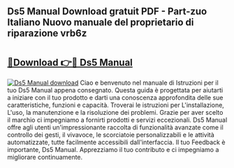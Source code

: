 ## Ds5 Manual Download gratuit PDF - Part-zuo Italiano Nuovo manuale del proprietario di riparazione vrb6z

# <h2><a href="http://dfa7dxg.blite.top/?on=Ds5+Manual">🔗Download 👉🔴 Ds5 Manual</a></h2>

[![Ds5 Manual download](https://i.imgur.com/lujVjoI.png)](http://dfa7dxg.blite.top/?on=Ds5+Manual)
Ciao e benvenuto nel manuale di Istruzioni per il tuo Ds5 Manual appena consegnato. Questa guida è progettata per aiutarti a iniziare con il tuo prodotto e darti una conoscenza approfondita delle sue caratteristiche, funzioni e capacità. Troverai le istruzioni per L'installazione, L'uso, la manutenzione e la risoluzione dei problemi. Grazie per aver scelto il marchio ci impegniamo a fornirti prodotti e servizi eccezionali. Ds5 Manual offre agli utenti un'impressionante raccolta di funzionalità avanzate come il controllo dei gesti, il vivavoce, le scorciatoie personalizzabili e le attività automatizzate, tutte facilmente accessibili dall'interfaccia. Il tuo Feedback è importante, Ds5 Manual. Apprezziamo il tuo contributo e ci impegniamo a migliorare continuamente.
